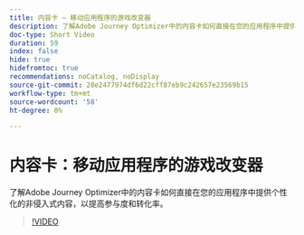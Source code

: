 ```yaml
---
title: 内容卡 — 移动应用程序的游戏改变器
description: 了解Adobe Journey Optimizer中的内容卡如何直接在您的应用程序中提供个性化的非侵入式内容，以提高参与度和转化率。
doc-type: Short Video
duration: 59
index: false
hide: true
hidefromtoc: true
recommendations: noCatalog, noDisplay
source-git-commit: 28e2477974df6d22cff87eb9c242657e23569b15
workflow-type: tm+mt
source-wordcount: '58'
ht-degree: 0%

---
```



# 内容卡：移动应用程序的游戏改变器

了解Adobe Journey Optimizer中的内容卡如何直接在您的应用程序中提供个性化的非侵入式内容，以提高参与度和转化率。

<!-- 62_S603_3442534_58_content-cards-a-gamechanger-for-mobile-apps -->
>[!VIDEO](https://video.tv.adobe.com/v/3460098/?learn=on&enablevpops=true&captions=chi_hans)
